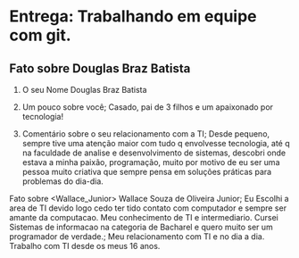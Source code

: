 
# Entrega: Trabalhando em equipe com git.

## Fato sobre Douglas Braz Batista

1. O seu Nome
Douglas Braz Batista

2. Um pouco sobre você; 
Casado, pai de 3 filhos e um apaixonado por tecnologia!

3. Comentário sobre o seu relacionamento com a TI;
Desde pequeno, sempre tive uma atenção maior com tudo q envolvesse tecnologia, até q na faculdade de analise e desenvolvimento de sistemas,
descobri onde estava a minha paixão, programação, muito por motivo de eu ser uma pessoa muito criativa que sempre pensa em soluções práticas
para problemas do dia-dia.


Fato sobre <Wallace_Junior>
Wallace Souza de Oliveira Junior;
Eu Escolhi a area de TI devido logo cedo ter tido contato com computador e sempre ser amante da computacao. Meu conhecimento de TI e intermediario. Cursei Sistemas de informacao na categoria de Bacharel e quero muito ser um programador de verdade.;
Meu relacionamento com TI e no dia a dia. Trabalho com TI desde os meus 16 anos.

